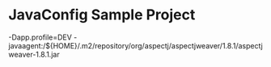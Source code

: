 JavaConfig Sample Project
=========================

-Dapp.profile=DEV -javaagent:/${HOME}/.m2/repository/org/aspectj/aspectjweaver/1.8.1/aspectjweaver-1.8.1.jar

